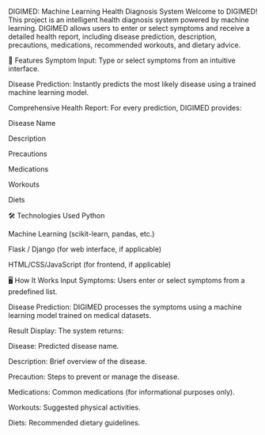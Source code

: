 DIGIMED: Machine Learning Health Diagnosis System
Welcome to DIGIMED! This project is an intelligent health diagnosis system powered by machine learning. DIGIMED allows users to enter or select symptoms and receive a detailed health report, including disease prediction, description, precautions, medications, recommended workouts, and dietary advice.

🚀 Features
Symptom Input: Type or select symptoms from an intuitive interface.

Disease Prediction: Instantly predicts the most likely disease using a trained machine learning model.

Comprehensive Health Report: For every prediction, DIGIMED provides:

Disease Name

Description

Precautions

Medications

Workouts

Diets

🛠️ Technologies Used
Python

Machine Learning (scikit-learn, pandas, etc.)

Flask / Django (for web interface, if applicable)

HTML/CSS/JavaScript (for frontend, if applicable)

🖥️ How It Works
Input Symptoms:
Users enter or select symptoms from a predefined list.

Disease Prediction:
DIGIMED processes the symptoms using a machine learning model trained on medical datasets.

Result Display:
The system returns:

Disease: Predicted disease name.

Description: Brief overview of the disease.

Precaution: Steps to prevent or manage the disease.

Medications: Common medications (for informational purposes only).

Workouts: Suggested physical activities.

Diets: Recommended dietary guidelines.
